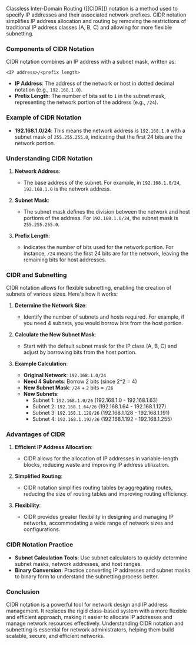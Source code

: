 Classless Inter-Domain Routing ([[CIDR]]) notation is a method used to specify IP addresses and their associated network prefixes. CIDR notation simplifies IP address allocation and routing by removing the restrictions of traditional IP address classes (A, B, C) and allowing for more flexible subnetting.

### Components of CIDR Notation

CIDR notation combines an IP address with a subnet mask, written as:

```
<IP address>/<prefix length>
```

- **IP Address**: The address of the network or host in dotted decimal notation (e.g., `192.168.1.0`).
- **Prefix Length**: The number of bits set to `1` in the subnet mask, representing the network portion of the address (e.g., `/24`).

### Example of CIDR Notation

- **192.168.1.0/24**: This means the network address is `192.168.1.0` with a subnet mask of `255.255.255.0`, indicating that the first 24 bits are the network portion.

### Understanding CIDR Notation

1. **Network Address**:
   - The base address of the subnet. For example, in `192.168.1.0/24`, `192.168.1.0` is the network address.

2. **Subnet Mask**:
   - The subnet mask defines the division between the network and host portions of the address. For `192.168.1.0/24`, the subnet mask is `255.255.255.0`.

3. **Prefix Length**:
   - Indicates the number of bits used for the network portion. For instance, `/24` means the first 24 bits are for the network, leaving the remaining bits for host addresses.

### CIDR and Subnetting

CIDR notation allows for flexible subnetting, enabling the creation of subnets of various sizes. Here's how it works:

1. **Determine the Network Size**:
   - Identify the number of subnets and hosts required. For example, if you need 4 subnets, you would borrow bits from the host portion.

2. **Calculate the New Subnet Mask**:
   - Start with the default subnet mask for the IP class (A, B, C) and adjust by borrowing bits from the host portion.

3. **Example Calculation**:

   - **Original Network**: `192.168.1.0/24`
   - **Need 4 Subnets**: Borrow 2 bits (since 2^2 = 4)
   - **New Subnet Mask**: `/24` + `2` bits = `/26`
   - **New Subnets**:
     - Subnet 1: `192.168.1.0/26` (192.168.1.0 - 192.168.1.63)
     - Subnet 2: `192.168.1.64/26` (192.168.1.64 - 192.168.1.127)
     - Subnet 3: `192.168.1.128/26` (192.168.1.128 - 192.168.1.191)
     - Subnet 4: `192.168.1.192/26` (192.168.1.192 - 192.168.1.255)

### Advantages of CIDR

1. **Efficient IP Address Allocation**:
   - CIDR allows for the allocation of IP addresses in variable-length blocks, reducing waste and improving IP address utilization.

2. **Simplified Routing**:
   - CIDR notation simplifies routing tables by aggregating routes, reducing the size of routing tables and improving routing efficiency.

3. **Flexibility**:
   - CIDR provides greater flexibility in designing and managing IP networks, accommodating a wide range of network sizes and configurations.

### CIDR Notation Practice

- **Subnet Calculation Tools**: Use subnet calculators to quickly determine subnet masks, network addresses, and host ranges.
- **Binary Conversion**: Practice converting IP addresses and subnet masks to binary form to understand the subnetting process better.

### Conclusion

CIDR notation is a powerful tool for network design and IP address management. It replaces the rigid class-based system with a more flexible and efficient approach, making it easier to allocate IP addresses and manage network resources effectively. Understanding CIDR notation and subnetting is essential for network administrators, helping them build scalable, secure, and efficient networks.